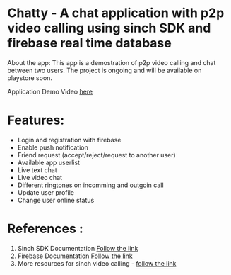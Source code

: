 # Chatty - A chat application with p2p video calling using sinch SDK and firebase real time database

About the app: This app is a demostration of p2p video calling and chat between two users. The project is ongoing and will be available on playstore soon. 

Application Demo Video [here]([https://www.youtube.com/watch?v=c5RCJSPuvBo](https://www.youtube.com/watch?v=c5RCJSPuvBo))

# Features:

 - Login and registration with firebase
 - Enable push notification
 - Friend request (accept/reject/request to another user)
 - Available app userlist
 - Live text chat
 - Live video chat 
 - Different ringtones on incomming and outgoin call
 - Update user profile
 - Change user online status

# References :

 1. Sinch SDK Documentation  [Follow the link]([[https://developers.sinch.com/docs/video-for-android](https://developers.sinch.com/docs/video-for-android)](https://www.youtube.com/watch?v=c5RCJSPuvBo))
 2. Firebase Documentation [Follow the link]([[https://firebase.google.com/docs](https://firebase.google.com/docs)])
 3. More resources for sinch video calling - [follow the link]([[[https://github.com/TheCaffeineDev/Video-Call-implementation-Using-Sinch-SDK](https://github.com/TheCaffeineDev/Video-Call-implementation-Using-Sinch-SDK)](https://firebase.google.com/docs)])







